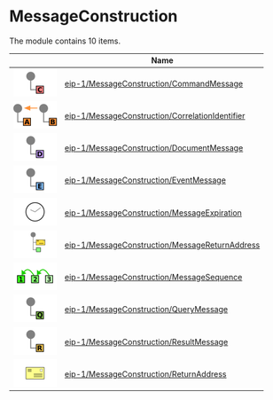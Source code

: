 # MessageConstruction

The module contains 10 items.



| |Name|
|:---:|---|
| ![illustration of eip-1/MessageConstruction/CommandMessage](../../eip-1/MessageConstruction/CommandMessage.png) | [eip-1/MessageConstruction/CommandMessage](../../eip-1/MessageConstruction/CommandMessage.md) |
| ![illustration of eip-1/MessageConstruction/CorrelationIdentifier](../../eip-1/MessageConstruction/CorrelationIdentifier.png) | [eip-1/MessageConstruction/CorrelationIdentifier](../../eip-1/MessageConstruction/CorrelationIdentifier.md) |
| ![illustration of eip-1/MessageConstruction/DocumentMessage](../../eip-1/MessageConstruction/DocumentMessage.png) | [eip-1/MessageConstruction/DocumentMessage](../../eip-1/MessageConstruction/DocumentMessage.md) |
| ![illustration of eip-1/MessageConstruction/EventMessage](../../eip-1/MessageConstruction/EventMessage.png) | [eip-1/MessageConstruction/EventMessage](../../eip-1/MessageConstruction/EventMessage.md) |
| ![illustration of eip-1/MessageConstruction/MessageExpiration](../../eip-1/MessageConstruction/MessageExpiration.png) | [eip-1/MessageConstruction/MessageExpiration](../../eip-1/MessageConstruction/MessageExpiration.md) |
| ![illustration of eip-1/MessageConstruction/MessageReturnAddress](../../eip-1/MessageConstruction/MessageReturnAddress.png) | [eip-1/MessageConstruction/MessageReturnAddress](../../eip-1/MessageConstruction/MessageReturnAddress.md) |
| ![illustration of eip-1/MessageConstruction/MessageSequence](../../eip-1/MessageConstruction/MessageSequence.png) | [eip-1/MessageConstruction/MessageSequence](../../eip-1/MessageConstruction/MessageSequence.md) |
| ![illustration of eip-1/MessageConstruction/QueryMessage](../../eip-1/MessageConstruction/QueryMessage.png) | [eip-1/MessageConstruction/QueryMessage](../../eip-1/MessageConstruction/QueryMessage.md) |
| ![illustration of eip-1/MessageConstruction/ResultMessage](../../eip-1/MessageConstruction/ResultMessage.png) | [eip-1/MessageConstruction/ResultMessage](../../eip-1/MessageConstruction/ResultMessage.md) |
| ![illustration of eip-1/MessageConstruction/ReturnAddress](../../eip-1/MessageConstruction/ReturnAddress.png) | [eip-1/MessageConstruction/ReturnAddress](../../eip-1/MessageConstruction/ReturnAddress.md) |



